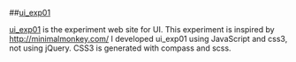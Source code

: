 ##[ui_exp01](http://kenjispecial.github.com/ui_exp01/)

 [ui_exp01](http://kenjispecial.github.com/ui_exp01/) is the experiment web site for UI.
 This experiment is inspired by <http://minimalmonkey.com/>
 I developed ui_exp01 using JavaScript and css3, not using jQuery.
 CSS3 is generated with compass and scss.

